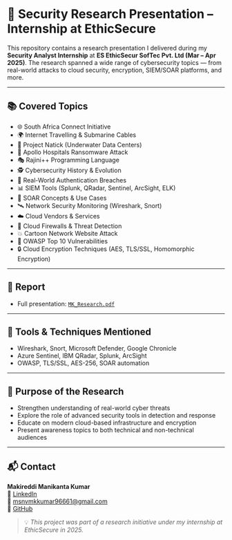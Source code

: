 # 🧠 Security Research Presentation – Internship at EthicSecure

This repository contains a research presentation I delivered during my **Security Analyst Internship** at **ES EthicSecur SofTec Pvt. Ltd (Mar – Apr 2025)**. The research spanned a wide range of cybersecurity topics — from real-world attacks to cloud security, encryption, SIEM/SOAR platforms, and more.

---

## 📚 Covered Topics

- 🌐 South Africa Connect Initiative
- 🌍 Internet Travelling & Submarine Cables
- 🌊 Project Natick (Underwater Data Centers)
- 🏥 Apollo Hospitals Ransomware Attack
- 🎭 Rajini++ Programming Language
- 🕵️ Cybersecurity History & Evolution
- 🔐 Real-World Authentication Breaches
- 📊 SIEM Tools (Splunk, QRadar, Sentinel, ArcSight, ELK)
- 🤖 SOAR Concepts & Use Cases
- 🛰️ Network Security Monitoring (Wireshark, Snort)
- ☁️ Cloud Vendors & Services
- 🧱 Cloud Firewalls & Threat Detection
- 💥 Cartoon Network Website Attack
- 📖 OWASP Top 10 Vulnerabilities
- 🔒 Cloud Encryption Techniques (AES, TLS/SSL, Homomorphic Encryption)

---

## 📄 Report

- Full presentation: [`MK_Research.pdf`](Presentation/MK_Research.pdf)

---

## 🧰 Tools & Techniques Mentioned

- Wireshark, Snort, Microsoft Defender, Google Chronicle  
- Azure Sentinel, IBM QRadar, Splunk, ArcSight  
- OWASP, TLS/SSL, AES-256, SOAR automation  

---

## 🎯 Purpose of the Research

- Strengthen understanding of real-world cyber threats
- Explore the role of advanced security tools in detection and response
- Educate on modern cloud-based infrastructure and encryption
- Present awareness topics to both technical and non-technical audiences

---

## 📬 Contact

**Makireddi Manikanta Kumar**  
🔗 [LinkedIn](https://linkedin.com/in/manikanta-kumar-makireddi)  
📧 msnvmkkumar96661@gmail.com  
🐙 [GitHub](https://github.com/0xCyberSleuth)

> 💡 *This project was part of a research initiative under my internship at EthicSecure in 2025.*

